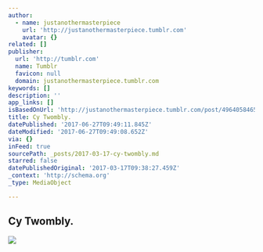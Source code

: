 ```yaml
---
author:
  - name: justanothermasterpiece
    url: 'http://justanothermasterpiece.tumblr.com'
    avatar: {}
related: []
publisher:
  url: 'http://tumblr.com'
  name: Tumblr
  favicon: null
  domain: justanothermasterpiece.tumblr.com
keywords: []
description: ''
app_links: []
isBasedOnUrl: 'http://justanothermasterpiece.tumblr.com/post/49640584654/cy-twombly'
title: Cy Twombly.
datePublished: '2017-06-27T09:49:11.845Z'
dateModified: '2017-06-27T09:49:08.652Z'
via: {}
inFeed: true
sourcePath: _posts/2017-03-17-cy-twombly.md
starred: false
datePublishedOriginal: '2017-03-17T09:38:27.459Z'
_context: 'http://schema.org'
_type: MediaObject

---
```

<article style=""><h1>Cy Twombly.</h1><img src="http://68.media.tumblr.com/2eefb0814f316768f8e9a3351dc782dd/tumblr_mmaxe4Wy111r4j1uqo1_500.jpg" /></article>